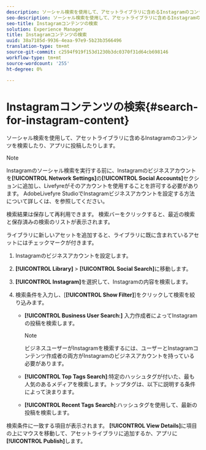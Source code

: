 ```yaml
---
description: ソーシャル検索を使用して、アセットライブラリに含めるInstagramのコンテンツを検索したり、アプリに投稿したりします。
seo-description: ソーシャル検索を使用して、アセットライブラリに含めるInstagramのコンテンツを検索したり、アプリに投稿したりします。
seo-title: Instagramコンテンツの検索
solution: Experience Manager
title: Instagramコンテンツの検索
uuid: 38a7185d-9936-4eaa-97e9-5b23b3566496
translation-type: tm+mt
source-git-commit: c2594f919f153d1230b3dc0370f31d64cb698146
workflow-type: tm+mt
source-wordcount: '255'
ht-degree: 0%

---
```



# Instagramコンテンツの検索{#search-for-instagram-content}

ソーシャル検索を使用して、アセットライブラリに含めるInstagramのコンテンツを検索したり、アプリに投稿したりします。

>[!NOTE]
>
>Instagramのソーシャル検索を実行する前に、Instagramのビジネスアカウントを&#x200B;**[!UICONTROL Network Settings]**&#x200B;の&#x200B;**[!UICONTROL Social Accounts]**&#x200B;セクションに追加し、Livefyreがそのアカウントを使用することを許可する必要があります。 AdobeLivefyre StudioでInstagramビジネスアカウントを設定する方法について詳しくは、[](../c-users-creating-accounts-with-studio-access/t-configure-social-accout-instagram/c-about-instagram-accounts.md#c_about_instagram_accounts)を参照してください。

検索結果は保存して再利用できます。 検索バーをクリックすると、最近の検索と保存済みの検索のリストが表示されます。

ライブラリに新しいアセットを追加すると、ライブラリに既に含まれているアセットにはチェックマークが付きます。

1. Instagramのビジネスアカウントを設定します。
1. **[!UICONTROL Library]** > **[!UICONTROL Social Search]**&#x200B;に移動します。
1. **[!UICONTROL Instagram]**&#x200B;を選択して、Instagramの内容を検索します。
1. 検索条件を入力し、[**[!UICONTROL Show Filter]**]をクリックして検索を絞り込みます。

   * **[!UICONTROL Business User Search:]** 入力作成者によってInstagramの投稿を検索します。

      >[!NOTE]
      >
      >ビジネスユーザーがInstagramを検索するには、ユーザーとInstagramコンテンツ作成者の両方がInstagramのビジネスアカウントを持っている必要があります。

   * **[!UICONTROL Top Tags Search]**:特定のハッシュタグが付いた、最も人気のあるメディアを検索します。トップタグは、以下に説明する条件によって決まります。[](https://developers.facebook.com/docs/instagram-api/reference/hashtag/top-media)

   * **[!UICONTROL Recent Tags Search]**:ハッシュタグを使用して、最新の投稿を検索します。

検索条件に一致する項目が表示されます。 **[!UICONTROL View Details]**&#x200B;に項目の上にマウスを移動して、アセットライブラリに追加するか、アプリに&#x200B;**[!UICONTROL Publish]**&#x200B;します。
